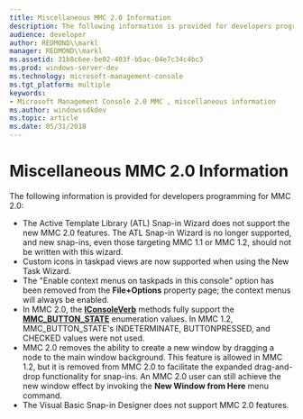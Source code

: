 ```yaml
---
title: Miscellaneous MMC 2.0 Information
description: The following information is provided for developers programming for MMC 2.0
audience: developer
author: REDMOND\\markl
manager: REDMOND\\markl
ms.assetid: 31b8c6ee-be02-403f-b5ac-04e7c34c4bc3
ms.prod: windows-server-dev
ms.technology: microsoft-management-console
ms.tgt_platform: multiple
keywords:
- Microsoft Management Console 2.0 MMC , miscellaneous information
ms.author: windowssdkdev
ms.topic: article
ms.date: 05/31/2018
---
```


# Miscellaneous MMC 2.0 Information

The following information is provided for developers programming for MMC 2.0:

-   The Active Template Library (ATL) Snap-in Wizard does not support the new MMC 2.0 features. The ATL Snap-in Wizard is no longer supported, and new snap-ins, even those targeting MMC 1.1 or MMC 1.2, should not be written with this wizard.
-   Custom icons in taskpad views are now supported when using the New Task Wizard.
-   The "Enable context menus on taskpads in this console" option has been removed from the **File+Options** property page; the context menus will always be enabled.
-   In MMC 2.0, the [**IConsoleVerb**](/windows/desktop/api/Mmc/nn-mmc-iconsoleverb) methods fully support the [**MMC\_BUTTON\_STATE**](/windows/desktop/api/Mmc/ne-mmc-_mmc_button_state) enumeration values. In MMC 1.2, MMC\_BUTTON\_STATE's INDETERMINATE, BUTTONPRESSED, and CHECKED values were not used.
-   MMC 2.0 removes the ability to create a new window by dragging a node to the main window background. This feature is allowed in MMC 1.2, but it is removed from MMC 2.0 to facilitate the expanded drag-and-drop functionality for snap-ins. An MMC 2.0 user can still achieve the new window effect by invoking the **New Window from Here** menu command.
-   The Visual Basic Snap-in Designer does not support MMC 2.0 features.

 

 




